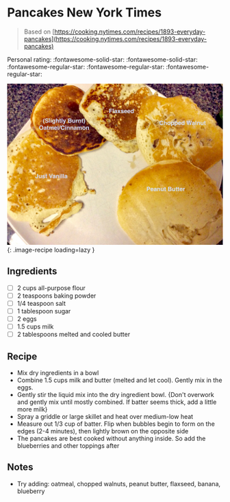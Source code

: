 <!-- Do not modify sections with "AUTO-*". They are updated by make.py -->

# Pancakes New York Times

> Based on [https://cooking.nytimes.com/recipes/1893-everyday-pancakes](https://cooking.nytimes.com/recipes/1893-everyday-pancakes)

<!-- rating=2; (User can specify rating on scale of 1-5) -->
<!-- AUTO-UserRating -->
Personal rating: :fontawesome-solid-star: :fontawesome-solid-star: :fontawesome-regular-star: :fontawesome-regular-star: :fontawesome-regular-star:
<!-- /AUTO-UserRating -->

<!-- name_image=pancakes_new_york_times.jpg; (User can specify image name if multiple exist) -->
<!-- AUTO-Image -->
![pancakes_new_york_times.jpg](./pancakes_new_york_times.jpg){: .image-recipe loading=lazy }
<!-- /AUTO-Image -->

## Ingredients

* [ ] 2 cups all-purpose flour
* [ ] 2 teaspoons baking powder
* [ ] 1/4 teaspoon salt
* [ ] 1 tablespoon sugar
* [ ] 2 eggs
* [ ] 1.5 cups milk
* [ ] 2 tablespoons melted and cooled butter

## Recipe

* Mix dry ingredients in a bowl
* Combine 1.5 cups milk and butter (melted and let cool). Gently mix in the eggs.
* Gently stir the liquid mix into the dry ingredient bowl. {Don't overwork and gently mix until mostly combined. If batter seems thick, add a little more milk}
* Spray a griddle or large skillet and heat over medium-low heat
* Measure out 1/3 cup of batter. Flip when bubbles begin to form on the edges (2-4 minutes), then lightly brown on the opposite side
* The pancakes are best cooked without anything inside. So add the blueberries and other toppings after

## Notes

* Try adding: oatmeal, chopped walnuts, peanut butter, flaxseed, banana, blueberry
